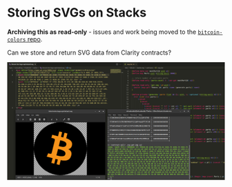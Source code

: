 # Storing SVGs on Stacks

**Archiving this as read-only** - issues and work being moved to the [`bitcoin-colors` repo](https://github.com/bitcoin-nfts/bitcoin-colors).

Can we store and return SVG data from Clarity contracts?

![Prototype Preview](./public/prototype.png)
